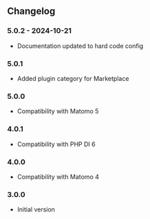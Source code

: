 ## Changelog

### 5.0.2 - 2024-10-21
- Documentation updated to hard code config

### 5.0.1
-  Added plugin category for Marketplace

### 5.0.0
- Compatibility with Matomo 5

### 4.0.1
- Compatibility with PHP DI 6

### 4.0.0
- Compatibility with Matomo 4

### 3.0.0
 * Initial version
